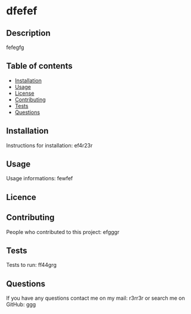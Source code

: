 # dfefef

## Description 
fefegfg

## Table of contents
* [Installation](#installation)
* [Usage](#usage)
* [License](#license)
* [Contributing](#contributing)
* [Tests](#tests)
* [Questions](#questions)

## Installation
Instructions for installation: ef4r23r


## Usage
Usage informations: fewfef


## Licence


## Contributing
People who contributed to this project: efgggr

## Tests
Tests to run: ff44grg

## Questions
If you have any questions contact me on my mail: r3rr3r or search me on GitHub: ggg

